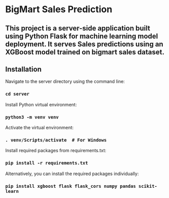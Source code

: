 
# BigMart Sales Prediction

## This project is a server-side application built using Python Flask for machine learning model deployment. It serves Sales predictions using an XGBoost model trained on bigmart sales dataset.

## Installation
Navigate to the server directory using the command line:

### `cd server`

Install Python virtual environment:
### `python3 -m venv venv`

Activate the virtual environment:
### `. venv/Scripts/activate  # For Windows`

Install required packages from requirements.txt:
### `pip install -r requirements.txt`

Alternatively, you can install the required packages individually:
### `pip install xgboost flask flask_cors numpy pandas scikit-learn`

